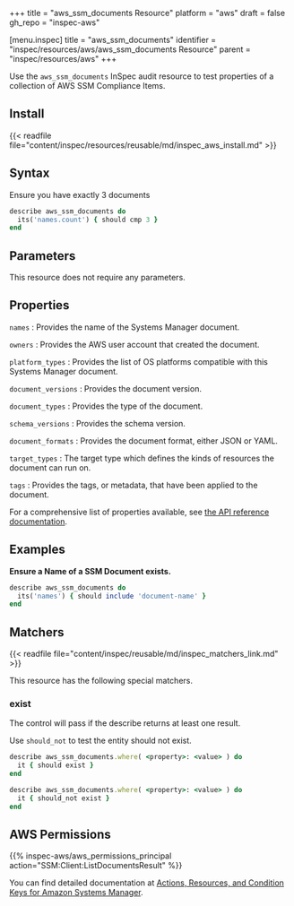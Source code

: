 +++
title = "aws_ssm_documents Resource"
platform = "aws"
draft = false
gh_repo = "inspec-aws"

[menu.inspec]
title = "aws_ssm_documents"
identifier = "inspec/resources/aws/aws_ssm_documents Resource"
parent = "inspec/resources/aws"
+++

Use the `aws_ssm_documents` InSpec audit resource to test properties of a collection of AWS SSM Compliance Items.

## Install

{{< readfile file="content/inspec/resources/reusable/md/inspec_aws_install.md" >}}

## Syntax

 Ensure you have exactly 3 documents

```ruby
describe aws_ssm_documents do
  its('names.count') { should cmp 3 }
end
```

## Parameters

This resource does not require any parameters.

## Properties

`names`
: Provides the name of the Systems Manager document.

`owners`
: Provides the AWS user account that created the document.

`platform_types`
: Provides the list of OS platforms compatible with this Systems Manager document.

`document_versions`
: Provides the document version.

`document_types`
: Provides the type of the document.

`schema_versions`
: Provides the schema version.

`document_formats`
: Provides the document format, either JSON or YAML.

`target_types`
: The target type which defines the kinds of resources the document can run on.

`tags`
: Provides the tags, or metadata, that have been applied to the document.

For a comprehensive list of properties available, see [the API reference documentation](https://docs.aws.amazon.com/systems-manager/latest/APIReference/API_DocumentDescription.html).

## Examples

**Ensure a Name of a SSM Document exists.**

```ruby
describe aws_ssm_documents do
  its('names') { should include 'document-name' }
end
```

## Matchers

{{< readfile file="content/inspec/reusable/md/inspec_matchers_link.md" >}}

This resource has the following special matchers.

### exist

The control will pass if the describe returns at least one result.

Use `should_not` to test the entity should not exist.

```ruby
describe aws_ssm_documents.where( <property>: <value> ) do
  it { should exist }
end
```

```ruby
describe aws_ssm_documents.where( <property>: <value> ) do
  it { should_not exist }
end
```

## AWS Permissions

{{% inspec-aws/aws_permissions_principal action="SSM:Client:ListDocumentsResult" %}}

You can find detailed documentation at [Actions, Resources, and Condition Keys for Amazon Systems Manager](https://docs.aws.amazon.com/IAM/latest/UserGuide/list_awssystemsmanager.html).